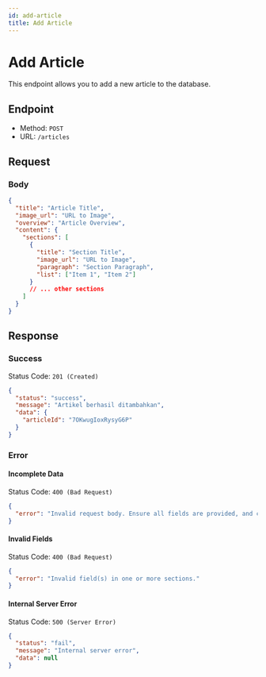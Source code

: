 ```yaml
---
id: add-article
title: Add Article
---
```


# Add Article

This endpoint allows you to add a new article to the database.

## Endpoint

- Method: `POST`
- URL: `/articles`

## Request

### Body

```json
{
  "title": "Article Title",
  "image_url": "URL to Image",
  "overview": "Article Overview",
  "content": {
    "sections": [
      {
        "title": "Section Title",
        "image_url": "URL to Image",
        "paragraph": "Section Paragraph",
        "list": ["Item 1", "Item 2"]
      }
      // ... other sections
    ]
  }
}
```

## Response

### Success

Status Code: `201 (Created)`

```json
{
  "status": "success",
  "message": "Artikel berhasil ditambahkan",
  "data": {
    "articleId": "7OKwugIoxRysyG6P"
  }
}
```

### Error

#### Incomplete Data

Status Code: `400 (Bad Request)`

```json
{
  "error": "Invalid request body. Ensure all fields are provided, and content should contain an array of sections."
}
```

#### Invalid Fields

Status Code: `400 (Bad Request)`

```json
{
  "error": "Invalid field(s) in one or more sections."
}
```

#### Internal Server Error

Status Code: `500 (Server Error)`

```json
{
  "status": "fail",
  "message": "Internal server error",
  "data": null
}
```
